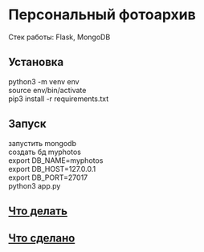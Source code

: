 # Персональный фотоархив

Стек работы: Flask, MongoDB

## Установка
python3 -m venv env   
source env/bin/activate   
pip3 install -r requirements.txt   

## Запуск
запустить mongodb   
создать бд myphotos   
export DB_NAME=myphotos   
export DB_HOST=127.0.0.1   
export DB_PORT=27017   
python3 app.py

## [Что делать](docs/todo.md)
## [Что сделано](docs/done.md)